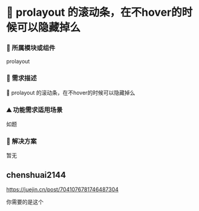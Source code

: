 # 👑 prolayout 的滚动条，在不hover的时候可以隐藏掉么

### 🔩 所属模块或组件

prolayout

### 🥰 需求描述

👑 prolayout 的滚动条，在不hover的时候可以隐藏掉么

### ⛰ 功能需求适用场景

如题

### 🧐 解决方案

暂无

## chenshuai2144

https://juejin.cn/post/7041076781746487304

你需要的是这个
